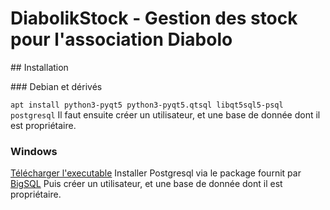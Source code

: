 # DiabolikStock - Gestion des stock pour l'association Diabolo

## Installation

### Debian et dérivés

`apt install python3-pyqt5 python3-pyqt5.qtsql libqt5sql5-psql postgresql`
Il faut ensuite créer un utilisateur, et une base de donnée dont il est propriétaire. 

### Windows

[Télécharger l'executable](https://diabolik.kidivid.org/)
Installer Postgresql via le package fournit par [BigSQL](
https://www.openscg.com/bigsql/postgresql/installers.jsp/)
Puis créer un utilisateur, et une base de donnée dont il est propriétaire. 
